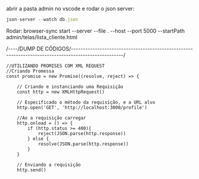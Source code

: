 abrir a pasta admin no vscode e 
rodar o json server: 
```js
json-server --watch db.json
```

Rodar: browser-sync start --server --file . --host --port 5000 --startPath admin/telas/lista_cliente.html

/----/DUMP DE CÓDIGOS/----------------------------------------------------------------------------------------------------/

    //UTILIZANDO PROMISES COM XML REQUEST
    //Criando Promessa
    const promise = new Promise((resolve, reject) => {

        // Criando e instanciando uma Requisição
        const http = new XMLHttpRequest()

        // Especificado o método da requisição, e a URL alvo
        http.open('GET', 'http://localhost:3000/profile')
    
        //Ao a requisição carregar
        http.onload = () => {
            if (http.status >= 400){
                reject(JSON.parse(http.response))
            } else {
                resolve(JSON.parse(http.response))
            }
        }

        // Enviando a requisição
        http.send()